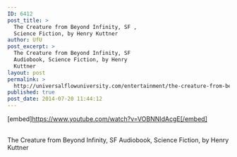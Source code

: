```yaml
---
ID: 6412
post_title: >
  The Creature from Beyond Infinity, SF ,
  Science Fiction, by Henry Kuttner
author: UfU
post_excerpt: >
  The Creature from Beyond Infinity, SF
  Audiobook, Science Fiction, by Henry
  Kuttner
layout: post
permalink: >
  http://universalflowuniversity.com/entertainment/the-creature-from-beyond-infinity-sf-science-fiction-by-henry-kuttner/
published: true
post_date: 2014-07-20 11:44:12
---
```

[embed]https://www.youtube.com/watch?v=VOBNNIdAcgE[/embed]</br></br>
<p>The Creature from Beyond Infinity, SF Audiobook, Science Fiction, by Henry Kuttner</p>